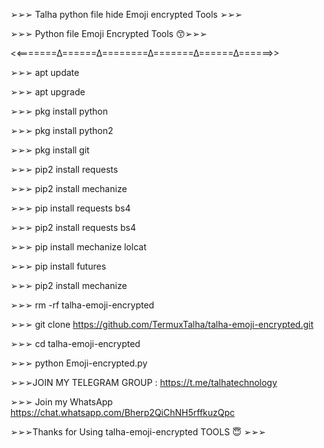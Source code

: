➢➢➢  Talha python file hide Emoji encrypted Tools ➢➢➢

➢➢➢  Python file Emoji Encrypted Tools 😙➢➢➢

<<=======∆======∆========∆=======∆======∆======>>

➢➢➢ apt update

➢➢➢ apt upgrade

 

➢➢➢ pkg install python

➢➢➢ pkg install python2

➢➢➢ pkg install git 

➢➢➢ pip2 install requests

➢➢➢ pip2 install mechanize

➢➢➢ pip install requests bs4

➢➢➢ pip2 install requests bs4

➢➢➢ pip install mechanize lolcat

➢➢➢ pip install futures

➢➢➢ pip2 install mechanize 

➢➢➢ rm -rf talha-emoji-encrypted

➢➢➢ git clone https://github.com/TermuxTalha/talha-emoji-encrypted.git

➢➢➢ cd talha-emoji-encrypted

➢➢➢ python Emoji-encrypted.py

 ➢➢➢JOIN MY TELEGRAM GROUP : https://t.me/talhatechnology

➢➢➢ Join my WhatsApp  https://chat.whatsapp.com/Bherp2QiChNH5rffkuzQpc

➢➢➢Thanks for Using talha-emoji-encrypted TOOLS  😇 ➢➢➢

